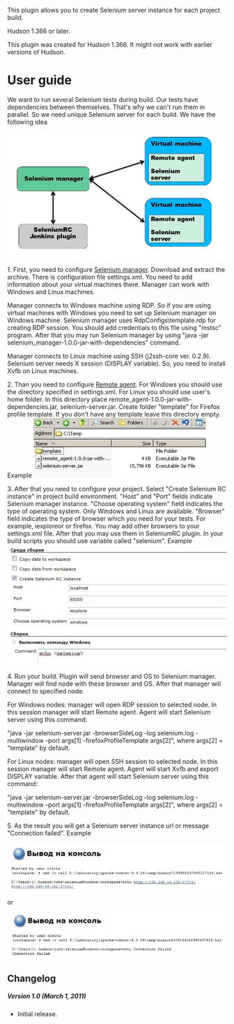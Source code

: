   

This plugin allows you to create Selenium server instance for each
project build.

Hudson 1.366 or later.

This plugin was created for Hudson 1.366. It might not work with earlier
versions of Hudson.

# User guide

We want to run several Selenium tests during build. Our tests have
dependencies between themselves. That's why we can't run them in
parallel. So we need unique Selenium server for each build. We have the
following idea

![](docs/images/SeleniumRC.jpg)

1\. First, you need to configure [Selenium
manager](https://sourceforge.net/projects/atcc/files/). Download and
extract the archive. There is configuration file settings.xml. You need
to add information about your virtual machines there. Manager can work
with Windows and Linux machines.

Manager connects to Windows machine using RDP. So if you are using
virtual machines with Windows you need to set up Selenium manager on
Windows machine. Selenium manager uses RdpConfigs\\template.rdp for
creating RDP session. You should add credentials to this file using
"mstsc" program. After that you may run Selenium manager by using "java
-jar selenium\_manager-1.0.0-jar-with-dependencies" command.

Manager connects to Linux machine using SSH (j2ssh-core ver. 0.2.9).
Selenium server needs X session (DISPLAY variable). So, you need to
install Xvfb on Linux machines.

2\. Than you need to configure [Remote
agent](https://sourceforge.net/projects/atcc/files/). For Windows you
should use the directory specified in settings.xml. For Linux you should
use user's home folder. In this directory place
remote\_agent-1.0.0-jar-with-dependencies.jar, selenium-server.jar.
Create folder "template" for Firefox profile template. If you don't have
any template leave this directory empty. Example
![](docs/images/9.jpg)

3\. After that you need to configure your project. Select "Create
Selenium RC instance" in project build environment. "Host" and "Port"
fields indicate Selenium manager instance. "Choose operating system"
field indicates the type of operating system. Only Windows and Linux are
available. "Browser" field indicates the type of browser which you need
for your tests. For example, iexploreor or firefox. You may add other
browsers to your settings.xml file. After that you may use them in
SeleniumRC plugin. In your build scripts you should use variable called
"selenium". Example
![](docs/images/8.jpg)

4\. Run your build. Plugin will send browser and OS to Selenium manager.
Manager will find node with these browser and OS. After that manager
will connect to specified node.

For Windows nodes: manager will open RDP session to selected node. In
this session manager will start Remote agent. Agent will start Selenium
server using this command:

"java -jar selenium-server.jar -browserSideLog -log selenium.log
-multiwindow -port args\[1\] -firefoxProfileTemplate args\[2\]", where
args\[2\] = "template" by default.

For Linux nodes: manager will open SSH session to selected node. In this
session manager will start Remote agent. Agent will start Xvfb and
export DISPLAY variable. After that agent will start Selenium server
using this command:

"java -jar selenium-server.jar -browserSideLog -log selenium.log
-multiwindow -port args\[1\] -firefoxProfileTemplate args\[2\]", where
args\[2\] = "template" by default.

5\. As the result you will get a Selenium server instance url or message
"Connection failed". Example

![](docs/images/10.jpg)

or

![](docs/images/11.jpg)

## Changelog 

##### Version 1.0 (March 1, 2011) 

-   Initial release.

